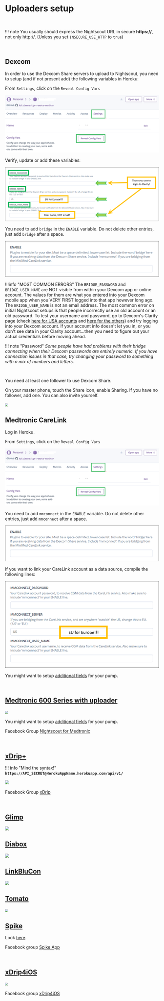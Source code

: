 # Uploaders setup

</br>

!!! note
    You usually should express the Nightscout URL in secure **https://**, not only http://.  (Unless you set `INSECURE_USE_HTTP` to `true`)

</br>

## Dexcom

In order to use the Dexcom Share servers to upload to Nightscout, you need to setup (and if not present add) the following variables in Heroku:

From `Settings`, click on the  `Reveal Config Vars`

<img src="../../nightscout/img/config-vars.png" width="800">

</br>

Verify, update or add these variables:

<img src="../../nightscout/img/NewNS35.png" style="zoom:80%;" />

</br>

You need to add `bridge` in the `ENABLE` variable. Do not delete other entries, just add `bridge` after a space.

<img src="../../nightscout/img/NewNS38.png" style="zoom:80%;" />

</br>

!!!info "MOST COMMON ERRORS"
    The `BRIDGE_PASSWORD` and `BRIDGE_USER_NAME` are NOT visible from within your Dexcom app or online account. The values for them are what you entered into your Dexcom mobile app when you VERY FIRST logged into that app however long ago. The `BRIDGE_USER_NAME` is not an email address. The most common error on initial Nightscout setups is that people incorrectly use an old account or an old password. To test your username and password, go to Dexcom's Clarity page (check [here for USA accounts](https://clarity.dexcom.com) and [here for the others](https://clarity.dexcom.eu)) and try logging into your Dexcom account. If your account info doesn't let you in, or you don't see data in your Clarity account...then you need to figure out your actual credentials before moving ahead.

!!! note "Password"
    *Some people have had problems with their bridge connecting when their Dexcom passwords are entirely numeric. If you have connection issues in that case, try changing your password to something with a mix of numbers and letters.*

</br>

You need at least one follower to use Dexcom Share.

On your master phone, touch the Share icon, enable Sharing. If you have no follower, add one. You can also invite yourself.

<img src="..\img\UploadCFG09.png" style="zoom:60%;" />

</br>

## Medtronic CareLink

Log in Heroku.

From `Settings`, click on the  `Reveal Config Vars`

<img src="../../nightscout/img/config-vars.png" width="800">

</br>

You need to add `mmconnect` in the `ENABLE` variable. Do not delete other entries, just add `mmconnect` after a space.

<img src="../../nightscout/img/NewNS38.png" style="zoom:80%;" />

If you want to link your CareLink account as a data source, compile the following lines:

<img src="../../nightscout/img/NewNS36.png" style="zoom:80%;" />

You might want to setup [additional fields](https://github.com/nightscout/cgm-remote-monitor/#pump-pump-monitoring) for your pump.

</br>

## [Medtronic 600 Series with uploader](http://pazaan.github.io/600SeriesAndroidUploader/)

<img src="..\img\UploadCFG08.png" style="zoom:60%;" />

You might want to setup [additional fields](https://github.com/nightscout/cgm-remote-monitor/#pump-pump-monitoring) for your pump.

Facebook Group [Nightscout for Medtronic](https://www.facebook.com/groups/NightscoutForMedtronic)

</br>

## [xDrip+](https://jamorham.github.io/#xdrip-plus)

!!! info "Mind the syntax!"
    **`https://API_SECRET@HerokuAppName.herokuapp.com/api/v1/`**

<img src="..\img\UploadCFG00.png" style="zoom:80%;" />

Facebook Group [xDrip](https://www.facebook.com/groups/xDripG5)

</br>

## [Glimp](https://play.google.com/store/apps/details?id=it.ct.glicemia)

<img src="..\img\UploadCFG02.png" style="zoom:80%;" />

</br>

## [Diabox](https://www.bubblan.org/diabox/)

<img src="..\img\UploadCFG03.png" style="zoom:80%;" />

</br>

## [LinkBluCon](https://www.ambrosiasys.com/our-products/linkblucon/)

<img src="..\img\UploadCFG04.png" style="zoom:80%;" />

</br>

## [Tomato](http://tomato.cool/)

<img src="..\img\UploadCFG05.png" style="zoom:60%;" />

</br>

## [Spike](https://spike-app.com/)

Look [here](https://github.com/SpikeApp/Spike/wiki/Spike-Follower-Mode#configure-spike-master).

Facebook group [Spike App](https://www.facebook.com/groups/spikeapp)

</br>

## [xDrip4iOS](https://testflight.apple.com/join/6ZqKUGpm)

<img src="..\img\UploadCFG06.png" style="zoom:60%;" />

Facebook group [xDrip4iOS](https://www.facebook.com/groups/853994615056838/)